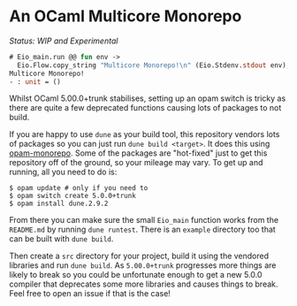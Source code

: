 # An OCaml Multicore Monorepo

*Status: WIP and Experimental*

```ocaml
# Eio_main.run @@ fun env ->
  Eio.Flow.copy_string "Multicore Monorepo!\n" (Eio.Stdenv.stdout env);;
Multicore Monorepo!
- : unit = ()
```

Whilst OCaml 5.00.0+trunk stabilises, setting up an opam switch is tricky as there are quite a few deprecated functions causing lots of packages to not build.

If you are happy to use `dune` as your build tool, this repository vendors lots of packages so you can just run `dune build <target>`. It does this using [opam-monorepo][]. Some of the packages are "hot-fixed" just to get this repository off of the ground, so your mileage may vary. To get up and running, all you need to do is:

```
$ opam update # only if you need to
$ opam switch create 5.0.0+trunk
$ opam install dune.2.9.2 
```

From there you can make sure the small `Eio_main` function works from the `README.md` by running `dune runtest`. There is an `example` directory too that can be built with `dune build`.

Then create a `src` directory for your project, build it using the vendored libraries and run `dune build`. As `5.00.0+trunk` progresses more things are likely to break so you could be unfortunate enough to get a new 5.0.0 compiler that deprecates some more libraries and causes things to break. Feel free to open an issue if that is the case!


[opam-monorepo]: https://github.com/ocamllabs/opam-monorepo

